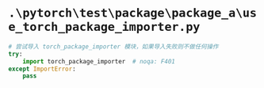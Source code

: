 # `.\pytorch\test\package\package_a\use_torch_package_importer.py`

```py
# 尝试导入 torch_package_importer 模块，如果导入失败则不做任何操作
try:
    import torch_package_importer  # noqa: F401
except ImportError:
    pass
```